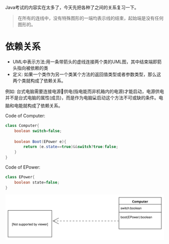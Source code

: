 Java考试的内容实在太多了，今天先把各种了之间的关系复习一下。

> 在所有的连线中，没有特殊图形的一端均表示线的结束，起始端是没有任何图形的。

# 依赖关系

- UML中表示方法:用一条带箭头的虚线连接两个类的UML图，其中结束端即箭头指向被依赖的类
- 定义: 如果一个类作为另一个类某个方法的返回值类型或者参数类型，那么这两个类就构成了依赖关系。

例如: 台式电脑需要连接电源🔌供电(指电能而非机箱内的电源)才能启动，电源供电并不是台式电脑的属性(成员)，而是作为电脑💻启动这个方法不可或缺的条件。电脑和电能就构成了依赖关系。

Code of Computer:
```java
class Computer{
	boolean switch=false;

	boolean Boot(EPower e){
		return (e.state==true)&&switch?true:false;	
	}
}
```
Code of EPower:
```java
class EPower{
	boolean state=false;	
}
```

![](Rely.svg)




